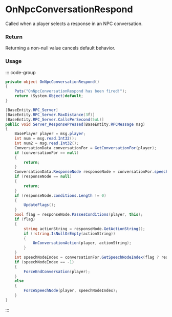 # OnNpcConversationRespond
<Badge type="info" text="NPC"/><Badge type="danger" text="Carbon Compatible"/><Badge type="warning" text="Oxide Compatible"/>
Called when a player selects a response in an NPC conversation.

### Return
Returning a non-null value cancels default behavior.

### Usage
::: code-group
```csharp [Example]
private object OnNpcConversationRespond()
{
	Puts("OnNpcConversationRespond has been fired!");
	return (System.Object)default;
}
```
```csharp [Source — Assembly-CSharp @ NPCTalking]
[BaseEntity.RPC_Server]
[BaseEntity.RPC_Server.MaxDistance(3f)]
[BaseEntity.RPC_Server.CallsPerSecond(5uL)]
public void Server_ResponsePressed(BaseEntity.RPCMessage msg)
{
	BasePlayer player = msg.player;
	int num = msg.read.Int32();
	int num2 = msg.read.Int32();
	ConversationData conversationFor = GetConversationFor(player);
	if (conversationFor == null)
	{
		return;
	}
	ConversationData.ResponseNode responseNode = conversationFor.speeches[num].responses[num2];
	if (responseNode == null)
	{
		return;
	}
	if (responseNode.conditions.Length != 0)
	{
		UpdateFlags();
	}
	bool flag = responseNode.PassesConditions(player, this);
	if (flag)
	{
		string actionString = responseNode.GetActionString();
		if (!string.IsNullOrEmpty(actionString))
		{
			OnConversationAction(player, actionString);
		}
	}
	int speechNodeIndex = conversationFor.GetSpeechNodeIndex(flag ? responseNode.resultingSpeechNode : responseNode.GetFailedSpeechNode(player, this));
	if (speechNodeIndex == -1)
	{
		ForceEndConversation(player);
	}
	else
	{
		ForceSpeechNode(player, speechNodeIndex);
	}
}

```
:::
